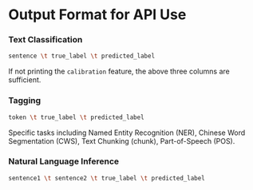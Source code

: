 # Output Format for API Use

### Text Classification
```bash
sentence \t true_label \t predicted_label
```
If not printing the ``calibration`` feature, the above three columns are sufficient.


### Tagging
```bash
token \t true_label \t predicted_label
```
Specific tasks including Named Entity Recognition (NER), Chinese Word Segmentation (CWS), Text Chunking (chunk), Part-of-Speech (POS).



### Natural Language Inference
```bash
sentence1 \t sentence2 \t true_label \t predicted_label
```
